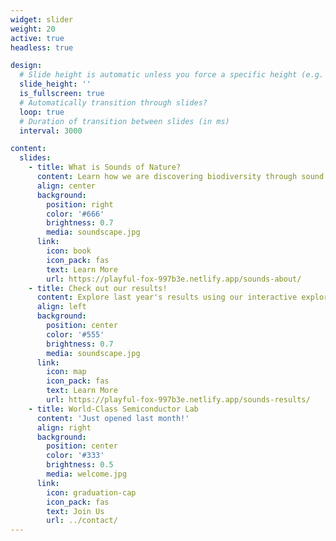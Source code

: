 ```yaml
---
widget: slider
weight: 20
active: true
headless: true

design:
  # Slide height is automatic unless you force a specific height (e.g. '400px')
  slide_height: ''
  is_fullscreen: true
  # Automatically transition through slides?
  loop: true
  # Duration of transition between slides (in ms)
  interval: 3000

content:
  slides:
    - title: What is Sounds of Nature?
      content: Learn how we are discovering biodiversity through sound...
      align: center
      background:
        position: right
        color: '#666'
        brightness: 0.7
        media: soundscape.jpg
      link:
        icon: book
        icon_pack: fas
        text: Learn More
        url: https://playful-fox-997b3e.netlify.app/sounds-about/
    - title: Check out our results!
      content: Explore last year's results using our interactive explorer
      align: left
      background:
        position: center
        color: '#555'
        brightness: 0.7
        media: soundscape.jpg
      link:
        icon: map
        icon_pack: fas
        text: Learn More
        url: https://playful-fox-997b3e.netlify.app/sounds-results/
    - title: World-Class Semiconductor Lab
      content: 'Just opened last month!'
      align: right
      background:
        position: center
        color: '#333'
        brightness: 0.5
        media: welcome.jpg
      link:
        icon: graduation-cap
        icon_pack: fas
        text: Join Us
        url: ../contact/
---
```

